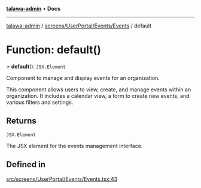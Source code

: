 [**talawa-admin**](../../../../../README.md) • **Docs**

***

[talawa-admin](../../../../../modules.md) / [screens/UserPortal/Events/Events](../README.md) / default

# Function: default()

\> **default**(): `JSX.Element`

Component to manage and display events for an organization.

This component allows users to view, create, and manage events within an organization.
It includes a calendar view, a form to create new events, and various filters and settings.

## Returns

`JSX.Element`

The JSX element for the events management interface.

## Defined in

[src/screens/UserPortal/Events/Events.tsx:43](https://github.com/PalisadoesFoundation/talawa-admin/blob/d16b95ee179900e8e32a2296f14e948e6caea05b/src/screens/UserPortal/Events/Events.tsx#L43)
